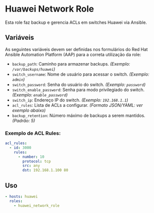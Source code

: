 # Huawei Network Role
Esta role faz backup e gerencia ACLs em switches Huawei via Ansible.

## Variáveis
As seguintes variáveis devem ser definidas nos formulários do Red Hat Ansible Automation Platform (AAP) para a correta utilização da role:

- `backup_path`: Caminho para armazenar backups. *(Exemplo: `/var/backups/huawei`)*
- `switch_username`: Nome de usuário para acessar o switch. *(Exemplo: `admin`)*
- `switch_password`: Senha do usuário do switch. *(Exemplo: `password`)*
- `switch_enable_password`: Senha para modo privilegiado do switch. *(Exemplo: `enable_password`)*
- `switch_ip`: Endereço IP do switch. *(Exemplo: `192.168.1.1`)*
- `acl_rules`: Lista de ACLs a configurar. *(Formato JSON/YAML: ver exemplo abaixo)*
- `backup_retention`: Número máximo de backups a serem mantidos. *(Padrão: 5)*

### Exemplo de ACL Rules:
```yaml
acl_rules:
  - id: 3000
    rules:
      - number: 10
        protocol: tcp
        src: any
        dst: 192.168.1.100 80
```

## Uso
```yaml
- hosts: huawei
  roles:
    - huawei_network_role
```